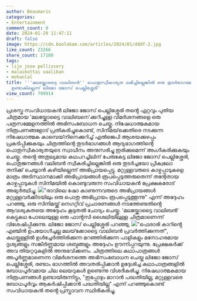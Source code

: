 ```yaml
---
author: Beaumaris
categories:
- Entertainment
comment_count: 0
date: 2024-01-29 11:47:11
draft: false
image: https://cdn.boolokam.com/articles/2024/01/dddf-2.jpg
like_count: 23266
share_count: 17180
tags:
- lijo jose pellissery
- malaikottai vaaliban
- mohanlal
title: '''മലയ്ക്കോട്ടൈ വാലിബൻ'' പൊതുസ്വീകാര്യത ലഭിച്ചില്ലെങ്കിൽ ഒരു തുടർഭാഗമോ പ്രീക്വലോ
  ഉണ്ടാകില്ലെന്ന് ലിജോ ജോസ് പെല്ലിശ്ശേരി'
view_count: 799914
---
```


പ്രശസ്ത സംവിധായകൻ ലിജോ ജോസ് പെല്ലിശ്ശേരി തൻ്റെ ഏറ്റവും പുതിയ ചിത്രമായ 'മലയ്ക്കോട്ടൈ വാലിബനെ'ക്കുറിച്ചുള്ള വിമർശനങ്ങളെ ഒരു പത്രസമ്മേളനത്തിൽ അഭിസംബോധന ചെയ്തു. നിഷേധാത്മകമായ നിരൂപണങ്ങളോട് പ്രതികരിച്ചുകൊണ്ട്, സിനിമയ്‌ക്കെതിരെ നടക്കുന്ന നിഷേധാത്മക കാമ്പെയ്‌നിനെക്കുറിച്ച് എൽജെപി ആശയക്കുഴപ്പം പ്രകടിപ്പിക്കുകയും ചിത്രത്തിന്റെ തുടർഭാഗങ്ങൾ ആദ്യഭാഗത്തിന്റെ പൊതുസ്വീകാര്യതയുടെ സ്വാധീനം അനുസരിച്ചു ഇരിക്കുമെന്ന് അംഗീകരിക്കുകയും ചെയ്തു. തൻ്റെ അതുല്യമായ കഥപറച്ചിലിന് പേരുകേട്ട ലിജോ ജോസ് പെല്ലിശ്ശേരി, പൊതുജനങ്ങൾ വലിബൻ സ്വീകരിച്ചില്ലെങ്കിൽ ഒരു തുടർച്ചയോ പ്രീക്വലോ തനിക്ക് ചെയ്യാൻ കഴിയില്ലെന്ന് അഭിപ്രായപ്പെട്ടു. മറ്റുള്ളവരുടെ കാഴ്ചപ്പാടുകളെ മാത്രം അടിസ്ഥാനമാക്കി അഭിപ്രായങ്ങൾ രൂപപ്പെടുത്തരുതെന്ന് തന്റേതായ കാഴ്ചപ്പാടുകൾ സിനിമയിൽ കൊണ്ടുവരുന്ന സംവിധായകൻ പ്രേക്ഷകരോട് അഭ്യർത്ഥിച്ചു. ![](https://cdn.boolokam.com/articles/2024/01/dddf-2.jpg)"രാവിലെ ഷോ കാണുന്നവരുടെ അഭിപ്രായങ്ങൾ മറ്റുള്ളവർക്കിടയിലും ഒരു പൊതു അഭിപ്രായം രൂപപ്പെടുത്തുന്നു" എന്ന് അദ്ദേഹം പറഞ്ഞു, ഒരു സിനിമയ്ക്ക് നെഗറ്റീവ് പ്രചാരണങ്ങൾ നടത്തേണ്ടതിൻ്റെ ആവശ്യകതയെ അദ്ദേഹം കൂടുതൽ ചോദ്യം ചെയ്തു. 'മലയ്ക്കോട്ടൈ വാലിബൻ' കെട്ടുകഥ പോലെയുള്ള ഒരു ഫാൻ്റസി ശൈലിയിലുള്ള ചിത്രമാണെന്ന് വിശേഷിപ്പിക്കുന്നു. ലിജോ ജോസ് പെല്ലിശ്ശേരി പറഞ്ഞു, ![](https://cdn.boolokam.com/articles/2024/01/wffwfwfwfwf.jpg)"ഫെരാരി കാറിൻ്റെ എഞ്ചിൻ ഉപയോഗിച്ചല്ല മലയ്‌ക്കോട്ടൈ വാലിബൻ പ്രവർത്തിക്കുന്നത്", കഥയ്ക്കുള്ളിൽ ഉൾച്ചേർത്തിരിക്കുന്ന മറഞ്ഞിരിക്കുന്ന പാളികളും മനോഹരമായ ദൃശ്യങ്ങളും സങ്കീർണ്ണമായ ശബ്ദങ്ങളും അദ്ദേഹം ഊന്നിപ്പറയുന്നു. പ്രേക്ഷകർക്ക് അവ തിയറ്ററുകളിൽ അനുഭവിക്കണം. ചിത്രത്തിലെ കഥാപാത്രങ്ങൾ അപൂർണ്ണമാണെന്ന വിമർശനത്തെ അഭിസംബോധന ചെയ്ത ലിജോ ജോസ് പെല്ലിശ്ശേരി, രണ്ടാം ഭാഗത്തിൽ അവതരിപ്പിക്കാൻ ഉദ്ദേശിച്ച കഥാപാത്രങ്ങളിൽ ബോധപൂർവമായ ചില ലെയറുകൾ ഉണ്ടെന്നു വിശദീകരിച്ചു. നിഷേധാത്മകമായ നിരൂപണങ്ങൾ ഉണ്ടായിരുന്നിട്ടും, "ഇപ്പോഴും മാറാൻ പദ്ധതിയില്ല, മറ്റുള്ളവരെ ബോധപൂർവ്വം ആകർഷിപ്പിക്കാൻ പദ്ധതിയില്ല" എന്ന് പറഞ്ഞുകൊണ്ട് സംവിധായകൻ തൻ്റെ പ്രസ്താവന സ്ഥിരീകരിച്ചു.